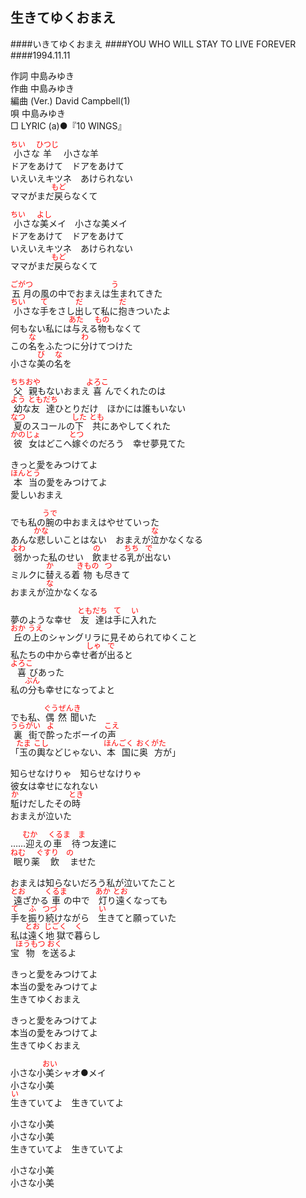 <style type="text/css">
	ruby{
	    ruby-position: over;
	}
	ruby > rt{font-size: 12px;color:red;}
	p{font:16px;font-size: '楷体'}
</style>
## 生きてゆくおまえ
####いきてゆくおまえ
####YOU WHO WILL STAY TO LIVE FOREVER
####1994.11.11


作詞     中島みゆき　　　　　   
作曲      中島みゆき  　　　   
編曲 (Ver.)   David Campbell(1)　　　　    
唄     中島みゆき      
□ LYRIC (a)●『10 WINGS』

<ruby><rb>小</rb><rp>(</rp><rt>ちい</rt><rp>)</rp></ruby>さな<ruby><rb>羊</rb><rp>(</rp><rt>ひつじ</rt><rp>)</rp></ruby>　小さな羊   
ドアをあけて　ドアをあけて   
いえいえキツネ　あけられない   
ママがまだ<ruby><rb>戻</rb><rp>(</rp><rt>もど</rt><rp>)</rp></ruby>らなくて   
   
<ruby><rb>小</rb><rp>(</rp><rt>ちい</rt><rp>)</rp></ruby>さな<ruby><rb>美</rb><rp>(</rp><rt>よし</rt><rp>)</rp></ruby>メイ　小さな美メイ   
ドアをあけて　ドアをあけて   
いえいえキツネ　あけられない   
ママがまだ<ruby><rb>戻</rb><rp>(</rp><rt>もど</rt><rp>)</rp></ruby>らなくて   
   
<ruby><rb>五月</rb><rp>(</rp><rt>ごがつ</rt><rp>)</rp></ruby>の風の中でおまえは<ruby><rb>生</rb><rp>(</rp><rt>う</rt><rp>)</rp></ruby>まれてきた   
<ruby><rb>小</rb><rp>(</rp><rt>ちい</rt><rp>)</rp></ruby>さな<ruby><rb>手</rb><rp>(</rp><rt>て</rt><rp>)</rp></ruby>をさし<ruby><rb>出</rb><rp>(</rp><rt>だ</rt><rp>)</rp></ruby>して私に<ruby><rb>抱</rb><rp>(</rp><rt>だ</rt><rp>)</rp></ruby>きついたよ   
何もない私には<ruby><rb>与</rb><rp>(</rp><rt>あた</rt><rp>)</rp></ruby>える<ruby><rb>物</rb><rp>(</rp><rt>もの</rt><rp>)</rp></ruby>もなくて   
この<ruby><rb>名</rb><rp>(</rp><rt>な</rt><rp>)</rp></ruby>をふたつに<ruby><rb>分</rb><rp>(</rp><rt>わ</rt><rp>)</rp></ruby>けてつけた   
小さな<ruby><rb>美</rb><rp>(</rp><rt>び</rt><rp>)</rp></ruby>の<ruby><rb>名</rb><rp>(</rp><rt>な</rt><rp>)</rp></ruby>を   
   
<ruby><rb>父親</rb><rp>(</rp><rt>ちちおや</rt><rp>)</rp></ruby>もないおまえ<ruby><rb>喜</rb><rp>(</rp><rt>よろこ</rt><rp>)</rp></ruby>んでくれたのは   
<ruby><rb>幼</rb><rp>(</rp><rt>よう</rt><rp>)</rp></ruby>な<ruby><rb>友達</rb><rp>(</rp><rt>ともだち</rt><rp>)</rp></ruby>ひとりだけ　ほかには誰もいない   
<ruby><rb>夏</rb><rp>(</rp><rt>なつ</rt><rp>)</rp></ruby>のスコールの<ruby><rb>下</rb><rp>(</rp><rt>した</rt><rp>)</rp></ruby>　<ruby><rb>共</rb><rp>(</rp><rt>とも</rt><rp>)</rp></ruby>にあやしてくれた   
<ruby><rb>彼女</rb><rp>(</rp><rt>かのじょ</rt><rp>)</rp></ruby>はどこへ<ruby><rb>嫁</rb><rp>(</rp><rt>とつ</rt><rp>)</rp></ruby>ぐのだろう　幸せ夢見てた   
   
きっと愛をみつけてよ   
<ruby><rb>本当</rb><rp>(</rp><rt>ほんとう</rt><rp>)</rp></ruby>の愛をみつけてよ   
愛しいおまえ   
   
でも私の<ruby><rb>腕</rb><rp>(</rp><rt>うで</rt><rp>)</rp></ruby>の中おまえはやせていった   
あんな<ruby><rb>悲</rb><rp>(</rp><rt>かな</rt><rp>)</rp></ruby>しいことはない　おまえが<ruby><rb>泣</rb><rp>(</rp><rt>な</rt><rp>)</rp></ruby>かなくなる   
<ruby><rb>弱</rb><rp>(</rp><rt>よわ</rt><rp>)</rp></ruby>かった私のせい　<ruby><rb>飲</rb><rp>(</rp><rt>の</rt><rp>)</rp></ruby>ませる<ruby><rb>乳</rb><rp>(</rp><rt>ちち</rt><rp>)</rp></ruby>が<ruby><rb>出</rb><rp>(</rp><rt>で</rt><rp>)</rp></ruby>ない   
ミルクに<ruby><rb>替</rb><rp>(</rp><rt>か</rt><rp>)</rp></ruby>える着<ruby><rb>物</rb><rp>(</rp><rt>きもの</rt><rp>)</rp></ruby>も<ruby><rb>尽</rb><rp>(</rp><rt>つ</rt><rp>)</rp></ruby>きて   
おまえが<ruby><rb>泣</rb><rp>(</rp><rt>な</rt><rp>)</rp></ruby>かなくなる   
   
夢のような幸せ　<ruby><rb>友達</rb><rp>(</rp><rt>ともだち</rt><rp>)</rp></ruby>は<ruby><rb>手</rb><rp>(</rp><rt>て</rt><rp>)</rp></ruby>に<ruby><rb>入</rb><rp>(</rp><rt>い</rt><rp>)</rp></ruby>れた   
<ruby><rb>丘</rb><rp>(</rp><rt>おか</rt><rp>)</rp></ruby>の<ruby><rb>上</rb><rp>(</rp><rt>うえ</rt><rp>)</rp></ruby>のシャングリラに見そめられてゆくこと   
私たちの中から幸せ<ruby><rb>者</rb><rp>(</rp><rt>しゃ</rt><rp>)</rp></ruby>が<ruby><rb>出</rb><rp>(</rp><rt>で</rt><rp>)</rp></ruby>ると   
<ruby><rb>喜</rb><rp>(</rp><rt>よろこ</rt><rp>)</rp></ruby>びあった   
私の<ruby><rb>分</rb><rp>(</rp><rt>ぶん</rt><rp>)</rp></ruby>も幸せになってよと   
   
でも私、<ruby><rb>偶然聞</rb><rp>(</rp><rt>ぐうぜんき</rt><rp>)</rp></ruby>いた   
<ruby><rb>裏街</rb><rp>(</rp><rt>うらがい</rt><rp>)</rp></ruby>で<ruby><rb>酔</rb><rp>(</rp><rt>よ</rt><rp>)</rp></ruby>ったボーイの<ruby><rb>声</rb><rp>(</rp><rt>こえ</rt><rp>)</rp></ruby>   
「<ruby><rb>玉</rb><rp>(</rp><rt>たま</rt><rp>)</rp></ruby>の<ruby><rb>輿</rb><rp>(</rp><rt>こし</rt><rp>)</rp></ruby>などじゃない、<ruby><rb>本国</rb><rp>(</rp><rt>ほんごく</rt><rp>)</rp></ruby>に<ruby><rb>奥方</rb><rp>(</rp><rt>おくがた</rt><rp>)</rp></ruby>が」   
   
知らせなけりゃ　知らせなけりゃ   
彼女は幸せになれない   
<ruby><rb>駈</rb><rp>(</rp><rt>か</rt><rp>)</rp></ruby>けだしたその<ruby><rb>時</rb><rp>(</rp><rt>とき</rt><rp>)</rp></ruby>   
おまえが泣いた   
   
……<ruby><rb>迎</rb><rp>(</rp><rt>むか</rt><rp>)</rp></ruby>えの<ruby><rb>車待</rb><rp>(</rp><rt>くるま　ま</rt><rp>)</rp></ruby>つ友達に   
<ruby><rb>眠</rb><rp>(</rp><rt>ねむ</rt><rp>)</rp></ruby>り薬<ruby><rb>飲</rb><rp>(</rp><rt>ぐすり　の</rt><rp>)</rp></ruby>ませた   
   
おまえは知らないだろう私が泣いてたこと   
<ruby><rb>遠</rb><rp>(</rp><rt>とお</rt><rp>)</rp></ruby>ざかる<ruby><rb>車</rb><rp>(</rp><rt>くるま</rt><rp>)</rp></ruby>の中で　<ruby><rb>灯</rb><rp>(</rp><rt>あか</rt><rp>)</rp></ruby>り<ruby><rb>遠</rb><rp>(</rp><rt>とお</rt><rp>)</rp></ruby>くなっても   
<ruby><rb>手</rb><rp>(</rp><rt>て</rt><rp>)</rp></ruby>を<ruby><rb>振</rb><rp>(</rp><rt>ふ</rt><rp>)</rp></ruby>り<ruby><rb>続</rb><rp>(</rp><rt>つづ</rt><rp>)</rp></ruby>けながら　<ruby><rb>生</rb><rp>(</rp><rt>い</rt><rp>)</rp></ruby>きてと願っていた   
私は<ruby><rb>遠</rb><rp>(</rp><rt>とお</rt><rp>)</rp></ruby>く<ruby><rb>地獄</rb><rp>(</rp><rt>じごく</rt><rp>)</rp></ruby>で<ruby><rb>暮</rb><rp>(</rp><rt>く</rt><rp>)</rp></ruby>らし   
宝<ruby><rb>物</rb><rp>(</rp><rt>ほうもつ</rt><rp>)</rp></ruby>を<ruby><rb>送</rb><rp>(</rp><rt>おく</rt><rp>)</rp></ruby>るよ   
   
きっと愛をみつけてよ   
本当の愛をみつけてよ   
生きてゆくおまえ   
   
きっと愛をみつけてよ   
本当の愛をみつけてよ   
生きてゆくおまえ   
   
小さな小<ruby><rb>美</rb><rp>(</rp><rt>おい</rt><rp>)</rp></ruby>シャオ●メイ   
小さな小美   
<ruby><rb>生</rb><rp>(</rp><rt>い</rt><rp>)</rp></ruby>きていてよ　生きていてよ   
   
小さな小美   
小さな小美   
生きていてよ　生きていてよ   
   
小さな小美   
小さな小美   